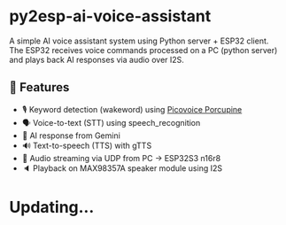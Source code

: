 # py2esp-ai-voice-assistant

A simple AI voice assistant system using Python server + ESP32 client.  
The ESP32 receives voice commands processed on a PC (python server) and plays back AI responses via audio over I2S.

## 🧠 Features

- 🎙️ Keyword detection (wakeword) using [Picovoice Porcupine](https://github.com/Picovoice/porcupine)
- 🗣️ Voice-to-text (STT) using speech_recognition
- 🤖 AI response from Gemini
- 🔊 Text-to-speech (TTS) with gTTS
- 📶 Audio streaming via UDP from PC → ESP32S3 n16r8
- 🔈 Playback on MAX98357A speaker module using I2S

# Updating...